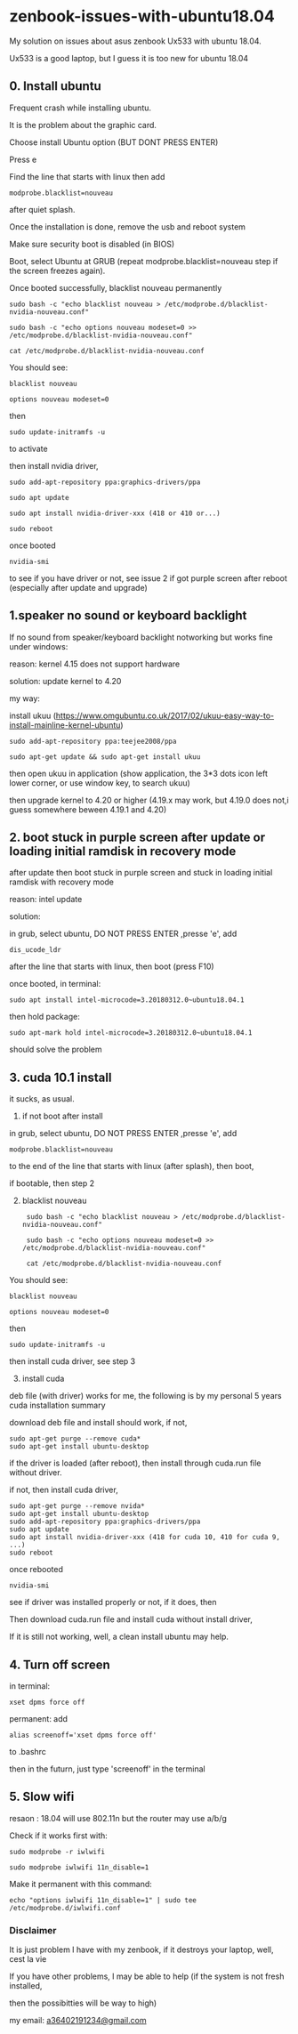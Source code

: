 # zenbook-issues-with-ubuntu18.04

My solution on issues about asus zenbook Ux533 with ubuntu 18.04.

Ux533 is a good laptop, but I guess it is too new for ubuntu 18.04

## 0. Install ubuntu 
Frequent crash while installing ubuntu.

It is the problem about the graphic card.

Choose install Ubuntu option (BUT DONT PRESS ENTER)

Press e

Find the line that starts with linux then add 

    modprobe.blacklist=nouveau

after quiet splash.

Once the installation is done, remove the usb and reboot system

Make sure security boot is disabled (in BIOS)

Boot, select Ubuntu at GRUB (repeat modprobe.blacklist=nouveau step if the screen freezes again).

Once booted successfully, blacklist nouveau permanently

    sudo bash -c "echo blacklist nouveau > /etc/modprobe.d/blacklist-nvidia-nouveau.conf"

    sudo bash -c "echo options nouveau modeset=0 >> /etc/modprobe.d/blacklist-nvidia-nouveau.conf"

    cat /etc/modprobe.d/blacklist-nvidia-nouveau.conf

You should see:

    blacklist nouveau

    options nouveau modeset=0

then 

    sudo update-initramfs -u

to activate

then install nvidia driver, 

    sudo add-apt-repository ppa:graphics-drivers/ppa

    sudo apt update

    sudo apt install nvidia-driver-xxx (418 or 410 or...)

    sudo reboot

once booted
    
    nvidia-smi

to see if you have driver or not, see issue 2 if got purple screen after reboot (especially after update and upgrade)

## 1.speaker no sound or keyboard backlight

If no sound from speaker/keyboard backlight notworking but works fine under windows:

reason: kernel 4.15 does not support hardware

solution: update kernel to 4.20

my way:

install ukuu (https://www.omgubuntu.co.uk/2017/02/ukuu-easy-way-to-install-mainline-kernel-ubuntu)

    sudo add-apt-repository ppa:teejee2008/ppa

    sudo apt-get update && sudo apt-get install ukuu
  
then open ukuu in application (show application, the 3*3 dots icon left lower corner, or use window key, to search ukuu)

then upgrade kernel to 4.20 or higher (4.19.x may work, but 4.19.0 does not,i guess somewhere beween 4.19.1 and 4.20) 


## 2. boot stuck in purple screen after update or loading initial ramdisk in recovery mode

after update then boot stuck in purple screen and stuck in loading initial ramdisk with recovery mode

reason: intel update

solution: 

in grub, select ubuntu, DO NOT PRESS ENTER ,presse 'e', add   

    dis_ucode_ldr  
    
after the line that starts with linux, then boot (press F10)

once booted, in terminal: 

    sudo apt install intel-microcode=3.20180312.0~ubuntu18.04.1 

then hold package:  

    sudo apt-mark hold intel-microcode=3.20180312.0~ubuntu18.04.1

should solve the problem

## 3. cuda 10.1 install 

it sucks, as usual.

1. if not boot after install 

in grub, select ubuntu, DO NOT PRESS ENTER ,presse 'e', add   

    modprobe.blacklist=nouveau  
    
to the end of the line that starts with linux (after splash), then boot,

if bootable, then step 2

2. blacklist nouveau

        sudo bash -c "echo blacklist nouveau > /etc/modprobe.d/blacklist-nvidia-nouveau.conf"

        sudo bash -c "echo options nouveau modeset=0 >> /etc/modprobe.d/blacklist-nvidia-nouveau.conf"

        cat /etc/modprobe.d/blacklist-nvidia-nouveau.conf

You should see:

    blacklist nouveau

    options nouveau modeset=0

then 

    sudo update-initramfs -u

then install cuda driver, see step 3

3. install cuda 

deb file (with driver) works for me, the following is by my personal 5 years cuda installation summary 

download deb file and install should work, if not, 

    sudo apt-get purge --remove cuda*
    sudo apt-get install ubuntu-desktop

if the driver is loaded (after reboot), then install through cuda.run file without driver.

if not, then install cuda driver, 

    sudo apt-get purge --remove nvida*
    sudo apt-get install ubuntu-desktop
    sudo add-apt-repository ppa:graphics-drivers/ppa
    sudo apt update
    sudo apt install nvidia-driver-xxx (418 for cuda 10, 410 for cuda 9, ...)
    sudo reboot

once rebooted

    nvidia-smi
    
see if driver was installed properly or not, if it does, then 

Then download cuda.run file and install cuda without install driver,

If it is still not working, well, a clean install ubuntu may help.

## 4. Turn off screen 

in terminal: 

    xset dpms force off

permanent: add

    alias screenoff='xset dpms force off' 
    
to .bashrc

then in the futurn, just type 'screenoff' in the terminal 

## 5. Slow wifi
resaon : 18.04 will use 802.11n but the router may use a/b/g

Check if it works first with:

    sudo modprobe -r iwlwifi

    sudo modprobe iwlwifi 11n_disable=1

Make it permanent with this command:

    echo "options iwlwifi 11n_disable=1" | sudo tee /etc/modprobe.d/iwlwifi.conf

### Disclaimer

It is just problem I have with my zenbook, if it destroys your laptop, well, cest la vie

If you have other problems, I may be able to help (if the system is not fresh installed, 

then the possibitties will be way to high)

my email: a36402191234@gmail.com
